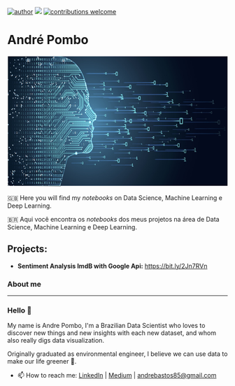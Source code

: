 [![author](https://img.shields.io/badge/author-andrepombo-red.svg)](https://www.linkedin.com/in/andrepombo) 
[![](https://img.shields.io/badge/python-3.7+-blue.svg)](https://www.python.org/downloads/release/python-365/)
[![contributions welcome](https://img.shields.io/badge/contributions-welcome-brightgreen.svg?style=flat)](https://github.com/andrepombo)

# André Pombo

<p align="center">
  <img src="Banner1.jpg" width="1000" height="300" >
</p>

:uk: Here you will find my *notebooks* on Data Science, Machine Learning e Deep Learning.

:brazil: Aqui você encontra os *notebooks* dos meus projetos na área de Data Science, Machine Learning e Deep Learning.

## Projects:
* **Sentiment Analysis ImdB with Google Api:**  https://bit.ly/2Jn7RVn

### About me
---
### Hello 👋

My name is Andre Pombo, I'm a Brazilian Data Scientist who loves to discover new things and new insights with each new dataset, and whom also really digs data visualization.

Originally graduated as environmental engineer, I believe we can use data to make our life greener 🌱.

- 📫 How to reach me: [LinkedIn](https://www.linkedin.com/in/andrepombo/) 
                      | [Medium](https://medium.com/@andrepombo)
                      | andrebastos85@gmail.com 

